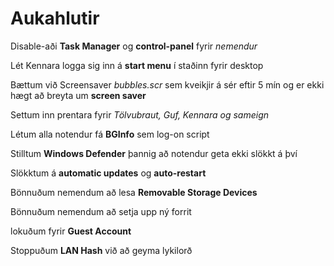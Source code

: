 # Aukahlutir

Disable-aði **Task Manager** og **control-panel** fyrir *nemendur*

Lét Kennara logga sig inn á **start menu** í staðinn fyrir desktop

Bættum við Screensaver *bubbles.scr* sem kveikjir á sér eftir 5 mín og er ekki hægt að breyta um **screen saver**

Settum inn prentara fyrir *Tölvubraut, Guf, Kennara og sameign*

Létum alla notendur fá **BGInfo** sem log-on script

Stilltum **Windows Defender** þannig að notendur geta ekki slökkt á því

Slökktum á **automatic updates** og **auto-restart**

Bönnuðum nemendum að lesa **Removable Storage Devices**

Bönnuðum nemendum að setja upp ný forrit

lokuðum fyrir **Guest Account**

Stoppuðum **LAN Hash** við að geyma lykilorð
